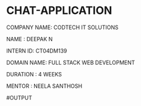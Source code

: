 # CHAT-APPLICATION

COMPANY NAME: CODTECH IT SOLUTIONS

NAME : DEEPAK N

INTERN ID: CT04DM139

DOMAIN NAME: FULL STACK WEB DEVELOPMENT

DURATION : 4 WEEKS

MENTOR : NEELA SANTHOSH

#OUTPUT
